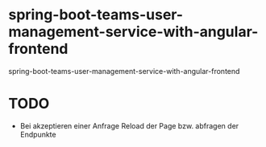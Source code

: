 # spring-boot-teams-user-management-service-with-angular-frontend
spring-boot-teams-user-management-service-with-angular-frontend

# TODO
- Bei akzeptieren einer Anfrage Reload der Page bzw. abfragen der Endpunkte
